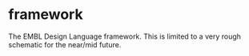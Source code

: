 # framework
The EMBL Design Language framework. This is limited to a very rough schematic for the near/mid future.
